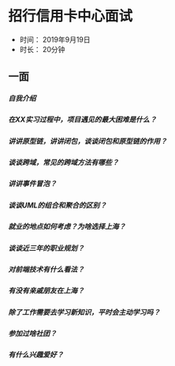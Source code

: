# 招行信用卡中心面试
+ 时间： 2019年9月19日
+ 时长： 20分钟

## 一面

##### 自我介绍

##### 在XX实习过程中，项目遇见的最大困难是什么？

##### 讲讲原型链，讲讲闭包，谈谈闭包和原型链的作用？

##### 谈谈跨域，常见的跨域方法有哪些？

##### 讲讲事件冒泡？

##### 谈谈UML的组合和聚合的区别？

##### 就业的地点如何考虑？为啥选择上海？

##### 谈谈近三年的职业规划？

##### 对前端技术有什么看法？

##### 有没有亲戚朋友在上海？

##### 除了工作需要去学习新知识，平时会主动学习吗？

##### 参加过啥社团？

##### 有什么兴趣爱好？


